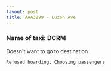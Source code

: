 ```yaml
---
layout: post
title: AAA3299 - Luzon Ave
---
```


### Name of taxi: DCRM

Doesn't want to go to destination

```Refused boarding, Choosing passengers```
